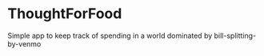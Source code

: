 # ThoughtForFood
Simple app to keep track of spending in a world dominated by bill-splitting-by-venmo
